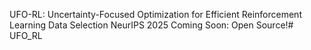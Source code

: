 UFO-RL: Uncertainty-Focused Optimization for Efficient Reinforcement Learning Data Selection
NeurIPS 2025
Coming Soon: Open Source!# UFO_RL
